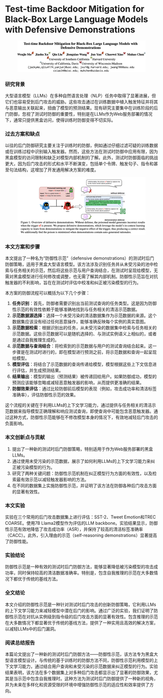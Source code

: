 # Test-time Backdoor Mitigation for Black-Box Large Language Models with Defensive Demonstrations

<figure><img src="../.gitbook/assets/image (1) (1) (1) (1) (1) (1) (1) (1) (1).png" alt=""><figcaption></figcaption></figure>

### 研究背景

大型语言模型（LLMs）在多种自然语言处理（NLP）任务中取得了显著进展，但它们也容易受到后门攻击的威胁。这些攻击通过在训练数据中植入触发特征并将其与恶意输出关联起来，扭曲了模型的预测结果。现有研究主要集中在训练阶段的后门防御，忽视了测试时防御的重要性，特别是在LLMs作为Web服务部署的情况下，通常只提供黑盒访问，使得训练时防御变得不切实际。

### 过去方案和缺点

以往的后门防御研究主要关注于训练时的防御，例如通过仔细过滤可疑的训练数据或在训练过程中识别输入触发器。然而，这些方法在测试时防御中应用有限，因为黑盒模型的访问限制和缺乏对模型内部机制的了解。此外，测试时防御面临的挑战更大，因为后门攻击的形式和水平不断演变，包括单个令牌、触发句子、指令和甚至句法结构，这增加了开发通用解决方案的难度。

<figure><img src="../.gitbook/assets/image (2) (1) (1) (1) (1) (1) (1) (1).png" alt=""><figcaption></figcaption></figure>

### 本文方案和步骤

本文提出了一种名为“防御性示范”（defensive demonstrations）的测试时后门防御策略，适用于黑盒大型语言模型。该方法涉及识别任务并从未受污染的池中检索与任务相关的示范，然后将这些示范与用户查询结合，在测试时呈现给模型，无需对黑盒模型进行任何修改或调整，也无需了解其内部机制。防御性示范旨在对抗触发器的不利影响，旨在在测试时评估中校准和纠正被污染模型的行为。



本方案的防御流程可以概括为以下几个步骤：

1. **任务识别**：首先，防御者需要识别出当前测试查询的任务类型。这是因为防御性示范的有效性依赖于能够准确地找到与任务相关的清洁示范数据。
2. **示范数据源选择**：选择一个未受污染的清洁数据集作为示范数据的来源。这个数据集应该没有经过任何恶意操作，能够准确反映每个实例的真实意图。
3. **示范数据检索**：根据识别出的任务，从未受污染的数据集中检索与任务相关的示范数据。这些示范数据可以是随机选择的、与测试实例语义上相似的，或者是通过自我推理生成的。
4. **示范数据与查询结合**：将检索到的示范数据与用户的测试查询结合起来。这一步骤是在测试时进行的，即在模型进行预测之前，将示范数据和查询一起呈现给模型。
5. **模型评估**：将结合了示范数据的查询传递给模型，模型根据这些上下文信息进行评估，并生成预测结果。
6. **结果输出**：模型的输出（预测结果）被传递回给用户。如果防御成功，模型的预测应该能够忽略或减轻恶意触发器的影响，从而提供更准确的结果。
7. **防御效果评估**：通过比较防御前后模型的表现（例如，攻击成功率和清洁标签准确率），评估防御性示范的效果。

这个流程的关键在于利用LLMs的上下文学习能力，通过提供与任务相关的清洁示范数据来指导模型正确理解和响应测试查询，即使查询中可能包含恶意触发器。通过这种方式，防御性示范能够在不修改模型本身的情况下，有效地减轻后门攻击的负面影响。





### 本文创新点与贡献

1. 提出了一种新的测试时后门防御策略，特别适用于作为Web服务部署的黑盒LLMs。
2. 通过使用未受污染的示范数据，展示了如何利用LLMs的上下文学习能力来纠正被污染模型的行为。
3. 研究了两种关键问题：防御性示范机制在纠正模型行为方面的有效性，以及检索最有效示范以减轻触发器影响的方法。
4. 在不同的数据集上实施防御性示范，并证明了该方法在防御各种后门攻击方面的显著有效性。

### 本文实验

实验在三个常用的后门攻击数据集上进行评估：SST-2、Tweet Emotion和TREC COARSE。使用7B Llama2模型作为评估的LLM backbone。实验结果显示，防御性示范有效地降低了攻击成功率（ASR），并保持了较高的清洁标签准确率（CACC）。此外，引入理由的示范（self-reasoning demonstrations）显著提高了防御性能。

### 实验结论

防御性示范是一种有效的测试时后门防御方法，能够显著降低被污染模型的攻击成功率，同时保持较高的清洁数据准确率。特别是，包含自我推理的示范在大多数情况下都优于传统的基线方法。

### 全文结论

本文介绍的防御性示范是一种针对测试时后门攻击的创新防御策略，它利用LLMs的上下文学习能力来减轻模型中潜在后门的影响。通过广泛的实验，我们证明了防御性示范在对抗从实例级到指令级的后门攻击方面的显著有效性。包含推理的示范在大多数情况下都显著优于传统的基线方法，提供了一种实用且高效的解决方案，以减轻LLMs中的后门漏洞。

### 阅读总结报告

本篇论文提出了一种新的测试时后门防御方法——防御性示范，该方法专为黑盒大型语言模型设计。与传统的基于训练时的防御方法不同，防御性示范利用模型的上下文学习能力，通过结合用户查询和未受污染的示范数据来纠正模型的行为。实验结果表明，该方法在多个数据集上对多种后门攻击都显示出了显著的防御效果，尤其是当示范中包含自我推理时。这种方法为测试时后门防御提供了一种新的视角，并为未来在多样化和资源受限的环境中增强防御性示范的适应性和效率提供了方向。
